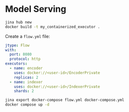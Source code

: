 # Model Serving

```bash
jina hub new
docker build -t my_containerized_executor .
```

Create a `flow.yml` file:

```yml
jtype: Flow
with:
  port: 8080
  protocol: http
executors:
  - name: encoder
    uses: docker://<user-id>/EncoderPrivate
    replicas: 2
  - name: indexer
    uses: docker://<user-id>/IndexerPrivate
    shards: 2
```

```bash
jina export docker-compose flow.yml docker-compose.yml
docker compose up -d
```
